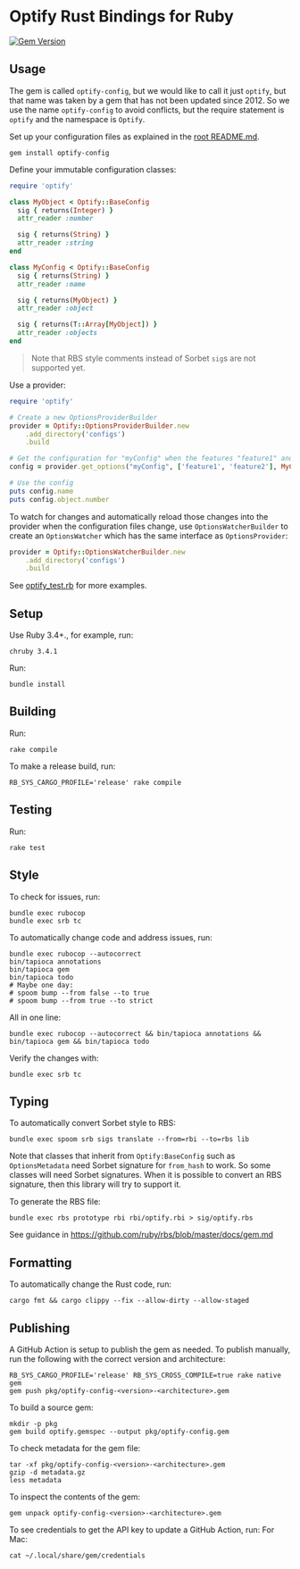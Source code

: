 # Optify Rust Bindings for Ruby
[![Gem Version](https://badge.fury.io/rb/optify-config.svg?icon=si%3Arubygems&icon_color=%23ec3c3c)](https://badge.fury.io/rb/optify-config)

## Usage

The gem is called `optify-config`, but we would like to call it just `optify`, but that name was taken by a gem that has not been updated since 2012.
So we use the name `optify-config` to avoid conflicts, but the require statement is `optify` and the namespace is `Optify`.

Set up your configuration files as explained in the [root README.md](../../README.md).

```shell
gem install optify-config
```

Define your immutable configuration classes:
```ruby
require 'optify'

class MyObject < Optify::BaseConfig
  sig { returns(Integer) }
  attr_reader :number

  sig { returns(String) }
  attr_reader :string
end

class MyConfig < Optify::BaseConfig
  sig { returns(String) }
  attr_reader :name

  sig { returns(MyObject) }
  attr_reader :object

  sig { returns(T::Array[MyObject]) }
  attr_reader :objects
end
```

> Note that RBS style comments instead of Sorbet `sig`s are not supported yet.

Use a provider:
```ruby
require 'optify'

# Create a new OptionsProviderBuilder
provider = Optify::OptionsProviderBuilder.new
    .add_directory('configs')
    .build

# Get the configuration for "myConfig" when the features "feature1" and "feature2" are enabled
config = provider.get_options("myConfig", ['feature1', 'feature2'], MyConfig)

# Use the config
puts config.name
puts config.object.number
```

To watch for changes and automatically reload those changes into the provider when the configuration files change, use `OptionsWatcherBuilder` to create an `OptionsWatcher` which has the same interface as `OptionsProvider`:
```Ruby
provider = Optify::OptionsWatcherBuilder.new
    .add_directory('configs')
    .build
```

See [optify_test.rb](test/optify_test.rb) for more examples.

## Setup
<!-- Some tips in https://github.com/matsadler/magnus/issues/77 -->

Use Ruby 3.4+., for example, run:
```shell
chruby 3.4.1
```

Run:
```shell
bundle install
```

## Building
Run:
```shell
rake compile
```

To make a release build, run:
```shell
RB_SYS_CARGO_PROFILE='release' rake compile
```

## Testing

Run:
```shell
rake test
```

## Style
To check for issues, run:
```shell
bundle exec rubocop
bundle exec srb tc
```

To automatically change code and address issues, run:
```shell
bundle exec rubocop --autocorrect
bin/tapioca annotations
bin/tapioca gem
bin/tapioca todo
# Maybe one day:
# spoom bump --from false --to true
# spoom bump --from true --to strict
```

All in one line:
```shell
bundle exec rubocop --autocorrect && bin/tapioca annotations && bin/tapioca gem && bin/tapioca todo
```

Verify the changes with:
```shell
bundle exec srb tc
```

## Typing
To automatically convert Sorbet style to RBS:
```shell
bundle exec spoom srb sigs translate --from=rbi --to=rbs lib
```

Note that classes that inherit from `Optify:BaseConfig` such as `OptionsMetadata` need Sorbet signature for `from_hash` to work.
So some classes will need Sorbet signatures.
When it is possible to convert an RBS signature, then this library will try to support it.

<!--
When RBS supports checks at runtime and then we can support RBS style signatures in comments for configuration objects:
bundle exec spoom srb sigs translate --from=rbi --to=rbs lib test
 -->

To generate the RBS file:
```shell
bundle exec rbs prototype rbi rbi/optify.rbi > sig/optify.rbs
```

See guidance in https://github.com/ruby/rbs/blob/master/docs/gem.md

## Formatting
To automatically change the Rust code, run:
```shell
cargo fmt && cargo clippy --fix --allow-dirty --allow-staged
```

## Publishing
A GitHub Action is setup to publish the gem as needed.
To publish manually, run the following with the correct version and architecture:
```shell
RB_SYS_CARGO_PROFILE='release' RB_SYS_CROSS_COMPILE=true rake native gem
gem push pkg/optify-config-<version>-<architecture>.gem
```

To build a source gem:
```shell
mkdir -p pkg
gem build optify.gemspec --output pkg/optify-config.gem
```

To check metadata for the gem file:
```shell
tar -xf pkg/optify-config-<version>-<architecture>.gem
gzip -d metadata.gz
less metadata
```

To inspect the contents of the gem:
```shell
gem unpack optify-config-<version>-<architecture>.gem
```

To see credentials to get the API key to update a GitHub Action, run:
For Mac:
```shell
cat ~/.local/share/gem/credentials
```
